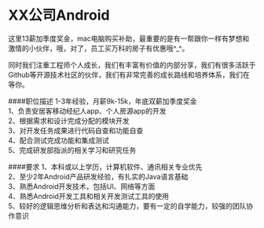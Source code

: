 XX公司Android
==========  
这里13薪加季度奖金，mac电脑购买补助，最重要的是有一帮跟你一样有梦想和激情的小伙伴，哦，对了，员工买万科的房子有优惠哦^_^。
 
同时我们注重工程师个人成长，我们有丰富有价值的内部分享，我们有很多活跃于Github等开源技术社区的伙伴，我们有非常完善的成长路线和培养体系，我们在等你。


####职位描述 
1-3年经验，月薪9k-15k，年底双薪加季度奖金  
1、负责安居客移动经纪人app、个人房源app的开发  
2、根据需求和设计完成分配的模块开发  
3、对开发任务成果进行代码自查和功能自查  
4、配合测试完成功能和集成测试  
5、完成研发部指派的相关学习和研究任务  

####要求 
1、本科或以上学历，计算机软件、通讯相关专业优先  
2、至少2年Android产品研发经验，有扎实的Java语言基础  
3、熟悉Android开发技术，包括UI、网络等方面  
4、熟悉Android开发工具和相关开发测试工具的使用  
5、较好的逻辑思维分析和表达和沟通能力，要有一定的自学能力，较强的团队协作意识  